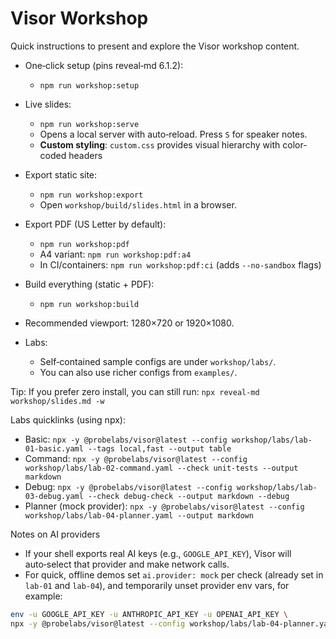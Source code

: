 Visor Workshop
===============

Quick instructions to present and explore the Visor workshop content.

 - One‑click setup (pins reveal‑md 6.1.2):
   - `npm run workshop:setup`
- Live slides:
  - `npm run workshop:serve`
  - Opens a local server with auto‑reload. Press `S` for speaker notes.
  - **Custom styling**: `custom.css` provides visual hierarchy with color-coded headers

- Export static site:
  - `npm run workshop:export`
  - Open `workshop/build/slides.html` in a browser.

- Export PDF (US Letter by default):
  - `npm run workshop:pdf`
  - A4 variant: `npm run workshop:pdf:a4`
  - In CI/containers: `npm run workshop:pdf:ci` (adds `--no-sandbox` flags)

- Build everything (static + PDF):
  - `npm run workshop:build`

- Recommended viewport: 1280×720 or 1920×1080.

- Labs:
  - Self‑contained sample configs are under `workshop/labs/`.
  - You can also use richer configs from `examples/`.

Tip: If you prefer zero install, you can still run:
`npx reveal-md workshop/slides.md -w`

Labs quicklinks (using npx):
- Basic: `npx -y @probelabs/visor@latest --config workshop/labs/lab-01-basic.yaml --tags local,fast --output table`
- Command: `npx -y @probelabs/visor@latest --config workshop/labs/lab-02-command.yaml --check unit-tests --output markdown`
- Debug: `npx -y @probelabs/visor@latest --config workshop/labs/lab-03-debug.yaml --check debug-check --output markdown --debug`
- Planner (mock provider): `npx -y @probelabs/visor@latest --config workshop/labs/lab-04-planner.yaml --output markdown`

Notes on AI providers
- If your shell exports real AI keys (e.g., `GOOGLE_API_KEY`), Visor will auto‑select that provider and make network calls.
- For quick, offline demos set `ai.provider: mock` per check (already set in `lab-01` and `lab-04`), and temporarily unset provider env vars, for example:

```bash
env -u GOOGLE_API_KEY -u ANTHROPIC_API_KEY -u OPENAI_API_KEY \
npx -y @probelabs/visor@latest --config workshop/labs/lab-04-planner.yaml --output markdown
```
